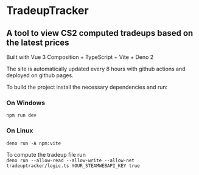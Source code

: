 # TradeupTracker
## A tool to view CS2 computed tradeups based on the latest prices 

Built with Vue 3 Composition + TypeScript + Vite + Deno 2

The site is automatically updated every 8 hours with github actions and deployed on github pages.

To build the project install the necessary dependencies and run:
### On Windows 
```npm run dev```
### On Linux 
```deno run -A npm:vite```

To compute the tradeup file run 
<br>
```deno run --allow-read --allow-write --allow-net tradeuptracker/logic.ts YOUR_STEAMWEBAPI_KEY true```
